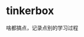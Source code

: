 






























































































































# tinkerbox
啥都搞点，记录点别的学习过程
